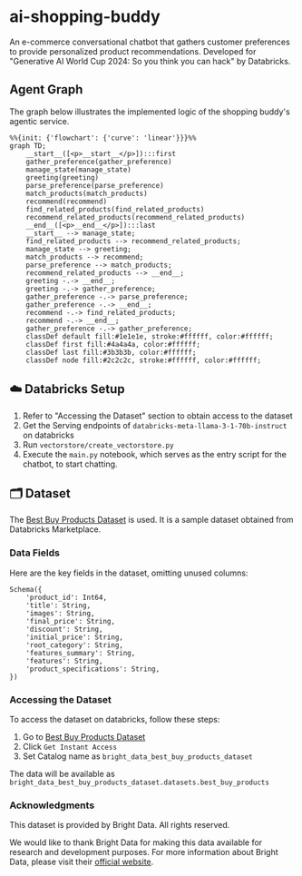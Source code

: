 # ai-shopping-buddy
An e-commerce conversational chatbot that gathers customer preferences to provide personalized product recommendations. 
Developed for "Generative AI World Cup 2024: So you think you can hack" by Databricks.

## Agent Graph
The graph below illustrates the implemented logic of the shopping buddy's agentic service.

```mermaid
%%{init: {'flowchart': {'curve': 'linear'}}}%%
graph TD;
	__start__([<p>__start__</p>]):::first
	gather_preference(gather_preference)
	manage_state(manage_state)
	greeting(greeting)
	parse_preference(parse_preference)
	match_products(match_products)
	recommend(recommend)
	find_related_products(find_related_products)
	recommend_related_products(recommend_related_products)
	__end__([<p>__end__</p>]):::last
	__start__ --> manage_state;
	find_related_products --> recommend_related_products;
	manage_state --> greeting;
	match_products --> recommend;
	parse_preference --> match_products;
	recommend_related_products --> __end__;
	greeting -.-> __end__;
	greeting -.-> gather_preference;
	gather_preference -.-> parse_preference;
	gather_preference -.-> __end__;
	recommend -.-> find_related_products;
	recommend -.-> __end__;
	gather_preference -.-> gather_preference;
	classDef default fill:#1e1e1e, stroke:#ffffff, color:#ffffff;
    classDef first fill:#4a4a4a, color:#ffffff;
    classDef last fill:#3b3b3b, color:#ffffff;
    classDef node fill:#2c2c2c, stroke:#ffffff, color:#ffffff;
```

## ☁️ Databricks Setup

1. Refer to "Accessing the Dataset" section to obtain access to the dataset
2. Get the Serving endpoints of `databricks-meta-llama-3-1-70b-instruct` on databricks
3. Run `vectorstore/create_vectorstore.py`
4. Execute the `main.py` notebook, which serves as the entry script for the chatbot, to start chatting.

## 🗂️ Dataset

The [Best Buy Products Dataset](https://dbc-dc755886-ab40.cloud.databricks.com/marketplace/consumer/listings/55c3365c-0a3b-403b-a8e0-73fca0469fff?o=2368250103410450)
is used. It is a sample dataset obtained from Databricks Marketplace.

### Data Fields
Here are the key fields in the dataset, omitting unused columns:
```
Schema({
    'product_id': Int64,
    'title': String,
    'images': String,
    'final_price': String,
    'discount': String,
    'initial_price': String,
    'root_category': String,
    'features_summary': String,
    'features': String,
    'product_specifications': String,
})
```

### Accessing the Dataset
To access the dataset on databricks, follow these steps:
1. Go to [Best Buy Products Dataset](https://dbc-dc755886-ab40.cloud.databricks.com/marketplace/consumer/listings/55c3365c-0a3b-403b-a8e0-73fca0469fff?o=2368250103410450)
2. Click `Get Instant Access`
3. Set Catalog name as `bright_data_best_buy_products_dataset`

The data will be available as `bright_data_best_buy_products_dataset.datasets.best_buy_products`

### Acknowledgments
This dataset is provided by Bright Data. All rights reserved. 

We would like to thank Bright Data for making this data available for research and development purposes. For more information about Bright Data, please visit their [official website](https://brightdata.com).
